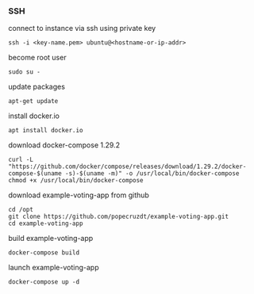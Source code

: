 ### SSH
connect to instance via ssh using private key
```
ssh -i <key-name.pem> ubuntu@<hostname-or-ip-addr>
```
become root user
```
sudo su -
```
update packages
```
apt-get update
```
install docker.io
```
apt install docker.io
```
download docker-compose 1.29.2
```
curl -L "https://github.com/docker/compose/releases/download/1.29.2/docker-compose-$(uname -s)-$(uname -m)" -o /usr/local/bin/docker-compose
chmod +x /usr/local/bin/docker-compose
```
download example-voting-app from github
```
cd /opt
git clone https://github.com/popecruzdt/example-voting-app.git
cd example-voting-app
```
build example-voting-app
```
docker-compose build
```
launch example-voting-app
```
docker-compose up -d
```
